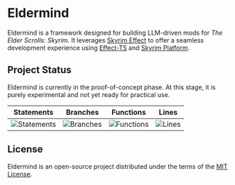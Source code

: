 # Eldermind #

Eldermind is a framework designed for building LLM-driven mods for _The Elder Scrolls: Skyrim_. It
leverages [Skyrim Effect](https://github.com/mysticfall/skyrim-effect) to offer a
seamless development experience using [Effect-TS](https://effect.website/)
and [Skyrim Platform](https://www.nexusmods.com/skyrimspecialedition/mods/54909).

## Project Status

Eldermind is currently in the proof-of-concept phase. At this stage, it is purely experimental and not yet ready for
practical use.

| Statements                  | Branches                | Functions                 | Lines             |
| --------------------------- | ----------------------- | ------------------------- | ----------------- |
| ![Statements](https://img.shields.io/badge/statements-95.38%25-brightgreen.svg?style=flat) | ![Branches](https://img.shields.io/badge/branches-95.32%25-brightgreen.svg?style=flat) | ![Functions](https://img.shields.io/badge/functions-83.2%25-yellow.svg?style=flat) | ![Lines](https://img.shields.io/badge/lines-95.38%25-brightgreen.svg?style=flat) |

## License

Eldermind is an open-source project distributed under the terms of the [MIT License](LICENSE).
